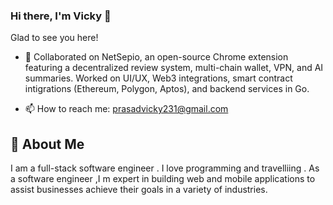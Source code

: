 
###  Hi there, I'm Vicky 👋 
Glad to see you here!  


  - 👯 Collaborated on NetSepio, an open-source Chrome extension featuring a decentralized review system, multi-chain wallet, VPN, and AI summaries. Worked on UI/UX, Web3 integrations, smart contract intigrations (Ethereum, Polygon, Aptos), and backend services in Go.

  - 📫 How to reach me: prasadvicky231@gmail.com
## 🚀 About Me 
I am a full-stack software engineer . I love programming and travelliing .
As a software engineer ,I m expert in building web and mobile applications to assist businesses achieve their goals in a variety of industries.
